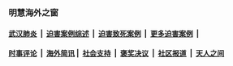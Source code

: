 
### 明慧海外之窗

####  [武汉肺炎](indexes/365.md?t=05271301) &nbsp;|&nbsp;  [迫害案例综述](indexes/328.md?t=05271301) &nbsp;|&nbsp; [迫害致死案例](indexes/277.md?t=05271301)  &nbsp;|&nbsp; [更多迫害案例](indexes/81.md?t=05271301)  &nbsp;|&nbsp; 
####  [时事评论](indexes/19.md?t=05271301) &nbsp;|&nbsp; [海外简讯](indexes/245.md?t=05271301)&nbsp;|&nbsp;  [社会支持](indexes/140.md?t=05271301) &nbsp;|&nbsp; [褒奖决议](indexes/282.md?t=05271301) &nbsp;|&nbsp; [社区报道](indexes/91.md?t=05271301)  &nbsp;|&nbsp; [天人之间](indexes/78.md?t=05271301) 

